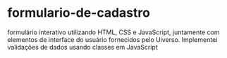 # formulario-de-cadastro
 formulário interativo utilizando HTML, CSS e JavaScript, juntamente com elementos de interface do usuário fornecidos pelo Uiverso. Implementei validações de dados usando classes em JavaScript 
